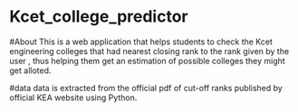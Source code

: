 # Kcet_college_predictor

#About
This is a web application that helps students to check the Kcet engineering colleges that had nearest closing rank to the rank given by the user , thus helping them get an estimation of possible colleges they might get alloted.

#data
data is extracted from the official pdf of cut-off ranks published by official KEA website using Python.



